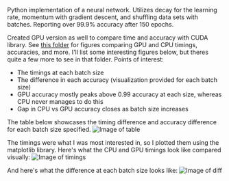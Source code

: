 Python implementation of a neural network. Utilizes decay for the learning rate, momentum with gradient descent, and shuffling data sets with batches. Reporting over 99.9% accuracy after 150 epochs.

Created GPU version as well to compare time and accuracy with CUDA library. See [this folder](../python/data/figures) for figures comparing GPU and CPU timings, accuracies, and more. I'll list some interesting figures below, but theres quite a few more to see in that folder. Points of interest:
* The timings at each batch size
* The difference in each accuracy (visualization provided for each batch size)
* GPU accuracy mostly peaks above 0.99 accuracy at each size, whereas CPU never manages to do this
* Gap in CPU vs GPU accuracy closes as batch size increases

The table below showcases the timing difference and accuracy difference for each batch size specified.
![Image of table](https://github.com/mrmattkennedy/neural-network-library/blob/master/python/data/figures/table.png)

The timings were what I was most interested in, so I plotted them using the matplotlib library.
Here's what the CPU and GPU timings look like compared visually:
![Image of timings](https://github.com/mrmattkennedy/neural-network-library/blob/master/python/data/figures/times.png)

And here's what the difference at each batch size looks like:
![Image of diff](https://github.com/mrmattkennedy/neural-network-library/blob/master/python/data/figures/times_diff.png)
